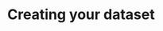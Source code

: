 ---
sidebar_position: 1
title: Creating your dataset
description: How to create your own Instruction dataset
---